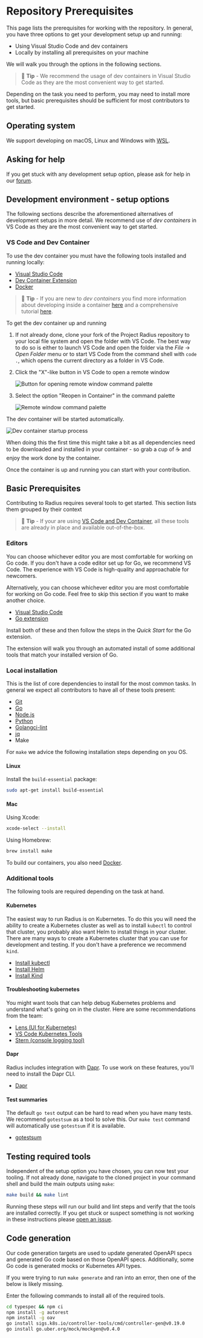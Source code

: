 # Repository Prerequisites

This page lists the prerequisites for working with the repository. In general, you have three options to get your development setup up and running:

<!-- - Remotely using GitHub Codespaces -->
- Using Visual Studio Code and dev containers
- Locally by installing all prerequisites on your machine

We will walk you through the options in the following sections.

> 📝 **Tip** - We recommend the usage of dev containers in Visual Studio Code as they are the most convenient way to get started.

Depending on the task you need to perform, you may need to install more tools, but basic prerequisites should be sufficient for most contributors to get started.

## Operating system

We support developing on macOS, Linux and Windows with [WSL](https://docs.microsoft.com/windows/wsl/install).

## Asking for help

If you get stuck with any development setup option, please ask for help in our [forum](https://discordapp.com/channels/1113519723347456110/1115302284356767814).

## Development environment - setup options

The following sections describe the aforementioned alternatives of development setups in more detail. We recommend use of _dev containers_ in VS Code as they are the most convenient way to get started.

<!-- ### GitHub Codespaces

The easiest way to get started is using our pre-built GitHub Codespace.

The steps to execute are:

1. Press this button

   [![Open in GitHub Codespaces](https://github.com/codespaces/badge.svg)](https://github.com/codespaces/new?hide_repo_select=true&ref=main&repo=340522752&skip_quickstart=true&machine=basicLinux32gb&devcontainer_path=.devcontainer%2Fcontributor%2Fdevcontainer.json&geo=UsWest)

1. There is no second step - you are ready to contribute 😎

> **Note** - When using GitHub Codespaces cost can occur on your side after you have used up the monthly included storage and core hours for your account. You find more details [here](https://docs.github.com/en/billing/managing-billing-for-github-codespaces/about-billing-for-github-codespaces). -->

### VS Code and Dev Container

To use the dev container you must have the following tools installed and running locally:

- [Visual Studio Code](https://code.visualstudio.com/)
- [Dev Container Extension](https://marketplace.visualstudio.com/items?itemName=ms-vscode-remote.remote-containers)
- [Docker](https://docs.docker.com/engine/install/)

> 📝 **Tip** - If you are new to _dev containers_ you find more information about developing inside a container [here](https://code.visualstudio.com/docs/devcontainers/containers) and a comprehensive tutorial [here](https://code.visualstudio.com/docs/devcontainers/tutorial).

To get the dev container up and running

1. If not already done, clone your fork of the Project Radius repository to your local file system and open the folder with VS Code. The best way to do so is either to launch VS Code and open the folder via the _File_ -> _Open Folder_ menu or to start VS Code from the command shell with `code .`, which opens the current directory as a folder in VS Code.

1. Click the "X"-like button in VS Code to open a remote window

   ![Button for opening remote window command palette](img/vscode-devcontainer-open-remote-button.png)

1. Select the option "Reopen in Container" in the command palette

   ![Remote window command palette](img/vscode-cmd-palette-container.png)

The dev container will be started automatically.

![Dev container startup process](img/vscode-devcontainer-opening-process.png)

When doing this the first time this might take a bit as all dependencies need to be downloaded and installed in your container - so grab a cup of ☕ and enjoy the work done by the container.

Once the container is up and running you can start with your contribution.

## Basic Prerequisites

Contributing to Radius requires several tools to get started. This section lists them grouped by their context

> 📝 **Tip** - If your are using [VS Code and Dev Container](#vs-code-and-dev-container), all these tools are already in place and available out-of-the-box.

<!--
    Note: some of this content is synchronized with the first-commit guide for simplicity. Keep these in sync!
-->

### Editors

You can choose whichever editor you are most comfortable for working on Go code. If you don't have a code editor set up for Go, we recommend VS Code. The experience with VS Code is high-quality and approachable for newcomers.

Alternatively, you can choose whichever editor you are most comfortable for working on Go code. Feel free to skip this section if you want to make another choice.

- [Visual Studio Code](https://code.visualstudio.com/)
- [Go extension](https://marketplace.visualstudio.com/items?itemName=golang.go)

Install both of these and then follow the steps in the _Quick Start_ for the Go extension.

The extension will walk you through an automated install of some additional tools that match your installed version of Go.

### Local installation

This is the list of core dependencies to install for the most common tasks. In general we expect all contributors to have all of these tools present:

- [Git](https://git-scm.com/downloads)
- [Go](https://golang.org/doc/install)
- [Node.js](https://nodejs.org/en/)
- [Python](https://www.python.org/downloads/)
- [Golangci-lint](https://golangci-lint.run/welcome/install/#local-installation)
- [jq](https://jqlang.github.io/jq/download/)
- Make

For `make` we advice the following installation steps depending on you OS.

#### Linux

Install the `build-essential` package:

```bash
sudo apt-get install build-essential
```

#### Mac

Using Xcode:

```bash
xcode-select --install
```

Using Homebrew:

```bash
brew install make
```

To build our containers, you also need [Docker](https://docs.docker.com/engine/install/).

### Additional tools

The following tools are required depending on the task at hand.

#### Kubernetes

The easiest way to run Radius is on Kubernetes. To do this you will need the ability to create a Kubernetes cluster as well as to install `kubectl` to control that cluster, you probably also want Helm to install things in your cluster. There are many ways to create a Kubernetes cluster that you can use for development and testing. If you don't have a preference we recommend `kind`.

- [Install kubectl](https://kubernetes.io/docs/tasks/tools/#kubectl)
- [Install Helm](https://helm.sh/docs/intro/install/)
- [Install Kind](https://kubernetes.io/docs/tasks/tools/#kind)

#### Troubleshooting kubernetes

You might want tools that can help debug Kubernetes problems and understand what's going on in the cluster. Here are some recommendations from the team:

- [Lens (UI for Kubernetes)](https://k8slens.dev/)
- [VS Code Kubernetes Tools](https://marketplace.visualstudio.com/items?itemName=ms-kubernetes-tools.vscode-kubernetes-tools)
- [Stern (console logging tool)](https://github.com/stern/stern#installation)

#### Dapr

Radius includes integration with [Dapr](https://docs.dapr.io/). To use work on these features, you'll need to install the Dapr CLI.

- [Dapr](https://docs.dapr.io/getting-started/install-dapr-cli/)

#### Test summaries

The default `go test` output can be hard to read when you have many tests. We recommend `gotestsum` as a tool to solve this. Our `make test` command will automatically use `gotestsum` if it is available.

- [gotestsum](https://github.com/gotestyourself/gotestsum#install)

## Testing required tools

Independent of the setup option you have chosen, you can now test your tooling. If not already done, navigate to the cloned project in your command shell and build the main outputs using `make`:

```bash
make build && make lint
```

Running these steps will run our build and lint steps and verify that the tools are installed correctly. If you get stuck or suspect something is not working in these instructions please [open an issue](https://github.com/radius-project/radius/issues/new/choose).

## Code generation

Our code generation targets are used to update generated OpenAPI specs and generated Go code based on those OpenAPI specs. Additionally, some Go code is generated mocks or Kubernetes API types.

If you were trying to run `make generate` and ran into an error, then one of the below is likely missing.

Enter the following commands to install all of the required tools.

```bash
cd typespec && npm ci
npm install -g autorest
npm install -g oav
go install sigs.k8s.io/controller-tools/cmd/controller-gen@v0.19.0
go install go.uber.org/mock/mockgen@v0.4.0
```
